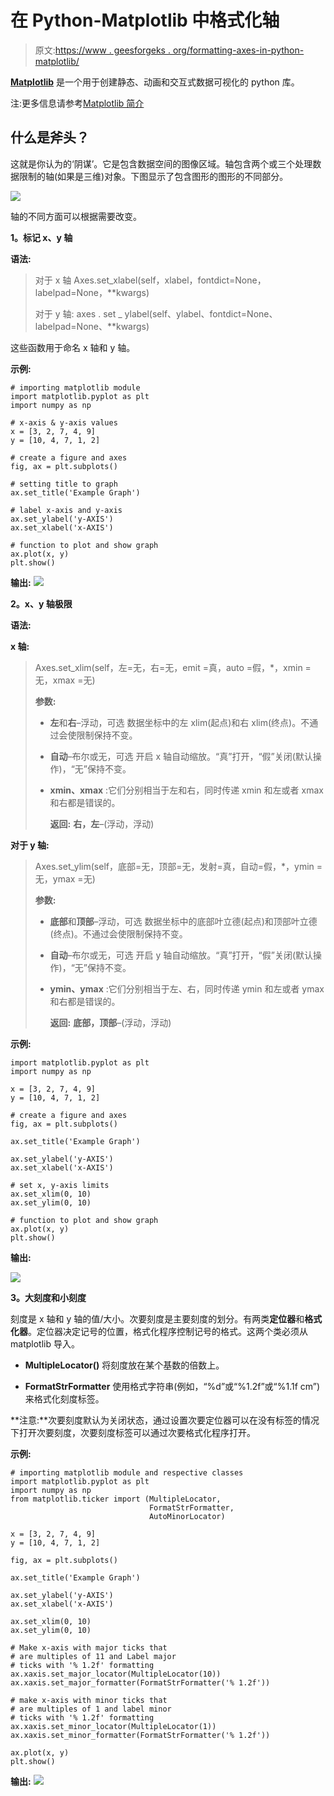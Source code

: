 # 在 Python-Matplotlib 中格式化轴

> 原文:[https://www . geesforgeks . org/formatting-axes-in-python-matplotlib/](https://www.geeksforgeeks.org/formatting-axes-in-python-matplotlib/)

**[Matplotlib](https://www.geeksforgeeks.org/python-introduction-matplotlib/)** 是一个用于创建静态、动画和交互式数据可视化的 python 库。

注:更多信息请参考[Matplotlib 简介](https://www.geeksforgeeks.org/python-introduction-matplotlib/)

## 什么是斧头？

这就是你认为的‘阴谋’。它是包含数据空间的图像区域。轴包含两个或三个处理数据限制的轴(如果是三维)对象。下图显示了包含图形的图形的不同部分。

![](img/eed6d0a87e70385eea48638eb50f684e.png)

轴的不同方面可以根据需要改变。

**1。标记 x、y 轴**

**语法:**

> 对于 x 轴
> Axes.set_xlabel(self，xlabel，fontdict=None，labelpad=None，\*\*kwargs)
> 
> 对于 y 轴:
> axes . set _ ylabel(self、ylabel、fontdict=None、labelpad=None、\*\*kwargs)

这些函数用于命名 x 轴和 y 轴。

**示例:**

```
# importing matplotlib module
import matplotlib.pyplot as plt
import numpy as np

# x-axis & y-axis values
x = [3, 2, 7, 4, 9]
y = [10, 4, 7, 1, 2]

# create a figure and axes
fig, ax = plt.subplots()

# setting title to graph
ax.set_title('Example Graph')

# label x-axis and y-axis
ax.set_ylabel('y-AXIS')
ax.set_xlabel('x-AXIS')

# function to plot and show graph
ax.plot(x, y)
plt.show()
```

**输出:**
![](img/aecf7075d6a55a42829fed9a06c57341.png)

**2。x、y 轴极限**

**语法:**

**x 轴:**

> Axes.set_xlim(self，左=无，右=无，emit =真，auto =假，*，xmin =无，xmax =无)
> 
> **参数:**
> 
> *   **左**和**右**–浮动，可选
>     数据坐标中的左 xlim(起点)和右 xlim(终点)。不通过会使限制保持不变。
> *   **自动**–布尔或无，可选
>     开启 x 轴自动缩放。“真”打开，“假”关闭(默认操作)，“无”保持不变。
> *   **xmin、xmax** :它们分别相当于左和右，同时传递 xmin 和左或者 xmax 和右都是错误的。
>     
>     
>     **返回:**
>     **右，左**–(浮动，浮动)

**对于 y 轴:**

> Axes.set_ylim(self，底部=无，顶部=无，发射=真，自动=假，\*，ymin =无，ymax =无)
> 
> **参数:**
> 
> *   **底部**和**顶部**–浮动，可选
>     数据坐标中的底部叶立德(起点)和顶部叶立德(终点)。不通过会使限制保持不变。
> *   **自动**–布尔或无，可选
>     开启 y 轴自动缩放。“真”打开，“假”关闭(默认操作)，“无”保持不变。
> *   **ymin、ymax** :它们分别相当于左、右，同时传递 ymin 和左或者 ymax 和右都是错误的。
>     
>     
>     **返回:**
>     **底部，顶部**–(浮动，浮动)

**示例:**

```
import matplotlib.pyplot as plt
import numpy as np

x = [3, 2, 7, 4, 9]
y = [10, 4, 7, 1, 2]

# create a figure and axes
fig, ax = plt.subplots()

ax.set_title('Example Graph')

ax.set_ylabel('y-AXIS')
ax.set_xlabel('x-AXIS')

# set x, y-axis limits 
ax.set_xlim(0, 10)
ax.set_ylim(0, 10)

# function to plot and show graph
ax.plot(x, y)
plt.show()
```

**输出:**

![](img/139abd01db0d5bc9b90b924d9b5bbb49.png)

**3。大刻度和小刻度**

刻度是 x 轴和 y 轴的值/大小。次要刻度是主要刻度的划分。有两类**定位器**和**格式化器**。定位器决定记号的位置，格式化程序控制记号的格式。这两个类必须从 matplotlib 导入。

*   **MultipleLocator()** 将刻度放在某个基数的倍数上。

*   **FormatStrFormatter** 使用格式字符串(例如，“%d”或“%1.2f”或“%1.1f cm”)来格式化刻度标签。

**注意:**次要刻度默认为关闭状态，通过设置次要定位器可以在没有标签的情况下打开次要刻度，次要刻度标签可以通过次要格式化程序打开。

**示例:**

```
# importing matplotlib module and respective classes
import matplotlib.pyplot as plt
import numpy as np
from matplotlib.ticker import (MultipleLocator,
                               FormatStrFormatter,
                               AutoMinorLocator)

x = [3, 2, 7, 4, 9]
y = [10, 4, 7, 1, 2]

fig, ax = plt.subplots()

ax.set_title('Example Graph')

ax.set_ylabel('y-AXIS')
ax.set_xlabel('x-AXIS')

ax.set_xlim(0, 10)
ax.set_ylim(0, 10)

# Make x-axis with major ticks that 
# are multiples of 11 and Label major 
# ticks with '% 1.2f' formatting
ax.xaxis.set_major_locator(MultipleLocator(10))
ax.xaxis.set_major_formatter(FormatStrFormatter('% 1.2f'))

# make x-axis with minor ticks that 
# are multiples of 1 and label minor 
# ticks with '% 1.2f' formatting
ax.xaxis.set_minor_locator(MultipleLocator(1))
ax.xaxis.set_minor_formatter(FormatStrFormatter('% 1.2f'))

ax.plot(x, y)
plt.show()
```

**输出:**
![](img/7182ecf3e013de177bbdacbc5ca6383e.png)